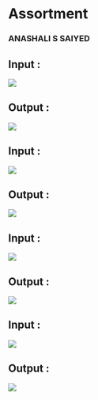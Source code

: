 <h1>Assortment</h1>
<h3>ANASHALI S SAIYED</h3>

<h2>Input :</h2>
<img src="./SS/1-in.png">
<br>
<h2>Output :</h2>
<img src="./SS/1.png">




<h2>Input :</h2>
<img src="./SS/2-in.png">
<br>
<h2>Output :</h2>
<img src="./SS/2.png">



<h2>Input :</h2>
<img src="./SS/3-in.png">
<br>
<h2>Output :</h2>
<img src="./SS/3.png">

<h2>Input :</h2>
<img src="./SS/4-in.png">
<br>
<h2>Output :</h2>
<img src="./SS/4.png">